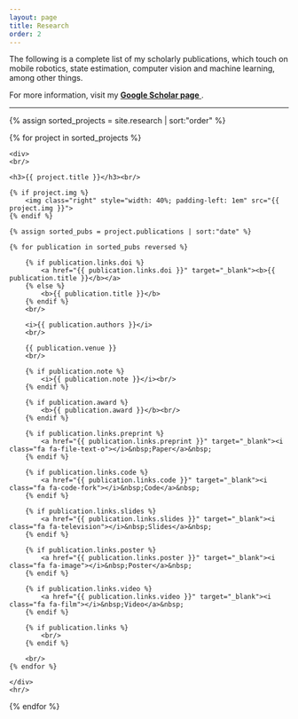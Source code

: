 ```yaml
---
layout: page
title: Research
order: 2
---
```


The following is a complete list of my scholarly publications, which touch on mobile robotics, state estimation, computer vision and machine learning, among other things.

For more information, visit my <a href="//scholar.google.com/citations?user={{ site.author.scholar }}" target="_blank"><b>Google Scholar page</b> <i class="fa fa-external-link"></i></a>.

<hr/>

<div>
{% assign sorted_projects = site.research | sort:"order" %}

{% for project in sorted_projects %}

    <div>
    <br/>
    
    <h3>{{ project.title }}</h3><br/>
    
    {% if project.img %}
        <img class="right" style="width: 40%; padding-left: 1em" src="{{ project.img }}">
    {% endif %}

    {% assign sorted_pubs = project.publications | sort:"date" %}

    {% for publication in sorted_pubs reversed %}

        {% if publication.links.doi %}
            <a href="{{ publication.links.doi }}" target="_blank"><b>{{ publication.title }}</b></a>
        {% else %}
            <b>{{ publication.title }}</b>
        {% endif %}
        <br/>

        <i>{{ publication.authors }}</i>
        <br/>

        {{ publication.venue }}
        <br/>

        {% if publication.note %}
            <i>{{ publication.note }}</i><br/>
        {% endif %}

        {% if publication.award %}
            <b>{{ publication.award }}</b><br/>
        {% endif %}

        {% if publication.links.preprint %}
            <a href="{{ publication.links.preprint }}" target="_blank"><i class="fa fa-file-text-o"></i>&nbsp;Paper</a>&nbsp;
        {% endif %}

        {% if publication.links.code %}
            <a href="{{ publication.links.code }}" target="_blank"><i class="fa fa-code-fork"></i>&nbsp;Code</a>&nbsp;
        {% endif %}

        {% if publication.links.slides %}
            <a href="{{ publication.links.slides }}" target="_blank"><i class="fa fa-television"></i>&nbsp;Slides</a>&nbsp;
        {% endif %}

        {% if publication.links.poster %}
            <a href="{{ publication.links.poster }}" target="_blank"><i class="fa fa-image"></i>&nbsp;Poster</a>&nbsp;
        {% endif %}

        {% if publication.links.video %}
            <a href="{{ publication.links.video }}" target="_blank"><i class="fa fa-film"></i>&nbsp;Video</a>&nbsp;
        {% endif %}

        {% if publication.links %}
            <br/>
        {% endif %}

        <br/>
    {% endfor %}

    </div>
    <hr/>
{% endfor %}
</div>